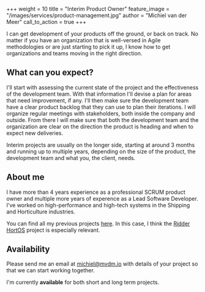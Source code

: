 +++
weight = 10
title = "Interim Product Owner"
feature_image = "/images/services/product-management.jpg"
author = "Michiel van der Meer"
call_to_action = true
+++

I can get development of your products off the ground, or back on track. No matter if you have an organization that is well-versed in Agile methodologies or are just starting to pick it up, I know how to get organizations and teams moving in the right direction.

## What can you expect?

I'll start with assessing the current state of the project and the effectiveness of the development team. With that information I'll devise a plan for areas that need improvement, if any. I'll then make sure the development team have a clear product backlog that they can use to plan their iterations. I will organize regular meetings with stakeholders, both inside the company and outside. From there I will make sure that both the development team and the organization are clear on the direction the product is heading and when to expect new deliveries.

Interim projects are usually on the longer side, starting at around 3 months and running up to multiple years, depending on the size of the product, the development team and what you, the client, needs.

## About me

I have more than 4 years experience as a professional SCRUM product owner and multiple more years of experence as a Lead Software Developer. I've worked on high-performance and high-tech systems in the Shipping and Horticulture industries.

You can find all my previous projects [here](/projects). In this case, I think the [Ridder HortOS](/projects/ridder-hortos/) project is especially relevant.

## Availability

Please send me an email at [michiel@mvdm.io](mailto:michiel@mvdm.io) with details of your project so that we can start working together.

I'm currently **available** for both short and long term projects.
